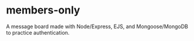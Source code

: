 # members-only
A message board made with Node/Express, EJS, and Mongoose/MongoDB to practice authentication.
